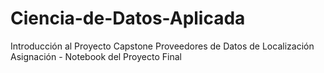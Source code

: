 # Ciencia-de-Datos-Aplicada
Introducción al Proyecto Capstone Proveedores de Datos de Localización Asignación - Notebook del Proyecto Final
